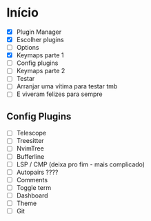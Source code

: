 # Início
- [x] Plugin Manager
- [x] Escolher plugins
- [ ] Options
- [x] Keymaps parte 1
- [ ] Config plugins
- [ ] Keymaps parte 2
- [ ] Testar
- [ ] Arranjar uma vítima para testar tmb
- [ ] E viveram felizes para sempre

## Config Plugins
- [ ] Telescope
- [ ] Treesitter
- [ ] NvimTree
- [ ] Bufferline
- [ ] LSP / CMP (deixa pro fim - mais complicado)
- [ ] Autopairs ????
- [ ] Comments
- [ ] Toggle term
- [ ] Dashboard
- [ ] Theme
- [ ] Git